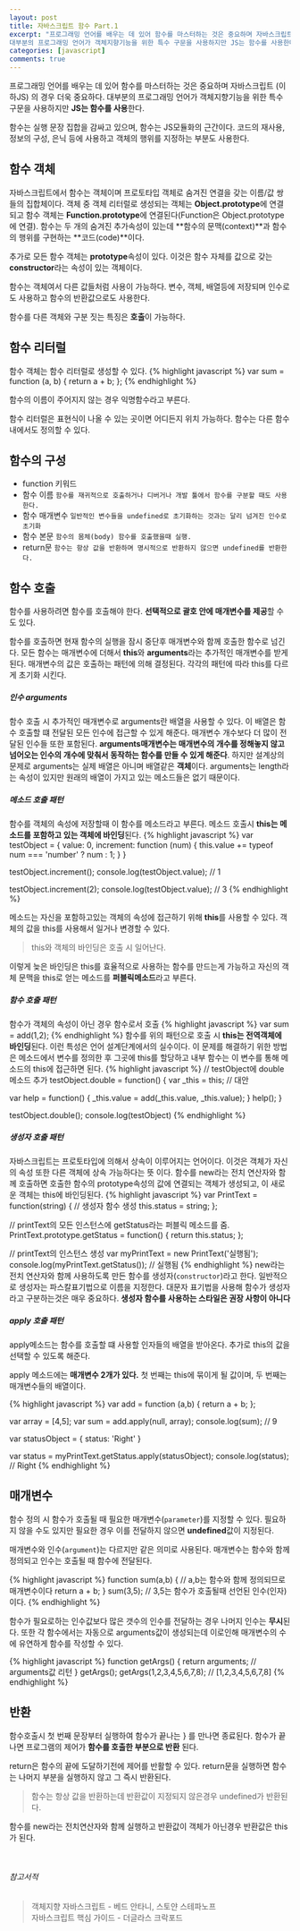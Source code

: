 ```yaml
---
layout: post
title: 자바스크립트 함수 Part.1
excerpt: "프로그래밍 언어를 배우는 데 있어 함수를 마스터하는 것은 중요하며 자바스크립트 (이하JS) 의 경우 더욱 중요하다.
대부분의 프로그래밍 언어가 객체지향기능을 위한 특수 구문을 사용하지만 JS는 함수를 사용한다."
categories: [javascript]
comments: true
---
```


프로그래밍 언어를 배우는 데 있어 함수를 마스터하는 것은 중요하며 자바스크립트 (이하JS) 의 경우 더욱 중요하다.
대부분의 프로그래밍 언어가 객체지향기능을 위한 특수 구문을 사용하지만 **JS는 함수를 사용**한다.

함수는 실행 문장 집합을 감싸고 있으며, 함수는 JS모듈화의 근간이다. 코드의 재사용, 정보의 구성, 은닉 등에 사용하고 객체의 행위를 지정하는 부분도 사용한다. 

## 함수 객체
자바스크립트에서 함수는 객체이며 프로토타입 객체로 숨겨진 연결을 갖는 이름/값 쌍들의 집합체이다. 객체 중 객체 리터럴로 생성되는 객체는 **Object.prototype**에 연결되고 함수 객체는 **Function.prototype**에 연결된다(Function은 Object.prototype에 연결).
함수는 두 개의 숨겨진 추가속성이 있는데 **함수의 문맥(context)**과 함수의 행위를 구현하는 **코드(code)**이다.

추가로 모든 함수 객체는 **prototype**속성이 있다. 이것은 함수 자체를 값으로 갖는 **constructor**라는 속성이 있는 객체이다.

함수는 객체여서 다른 값들처럼 사용이 가능하다. 변수, 객체, 배열등에 저장되며 인수로도 사용하고 함수의 반환값으로도 사용한다. 

함수를 다른 객체와 구분 짓는 특징은 **호출**이 가능하다.

## 함수 리터럴
함수 객체는 함수 리터럴로 생성할 수 있다.
{% highlight javascript %}
var sum = function (a, b) {
  return a + b;
};
{% endhighlight %}

함수의 이름이 주어지지 않는 경우 익명함수라고 부른다.

함수 리터럴은 표현식이 나올 수 있는 곳이면 어디든지 위치 가능하다. 함수는 다른 함수 내에서도 정의할 수 있다.

## 함수의 구성
  * function 키워드
  * 함수 이름 `함수를 재귀적으로 호출하거나 디버거나 개발 툴에서 함수를 구분할 때도 사용한다.`
  * 함수 매개변수 `일반적인 변수들을 undefined로 초기화하는 것과는 달리 넘겨진 인수로 초기화`
  * 함수 본문 `함수의 몸체(body) 함수를 호출했을때 실행.`
  * return문 `함수는 항상 값을 반환하며 명시적으로 반환하지 않으면 undefined를 반환한다.`

## 함수 호출
함수를 사용하려면 함수를 호출해야 한다. **선택적으로 괄호 안에 매개변수를 제공**할 수도 있다.

함수를 호출하면 현재 함수의 실행을 잠시 중단후 매개변수와 함께 호출한 함수로 넘긴다. 모든 함수는 매개변수에 더해서 **this**와 **arguments**라는 추가적인 매개변수를 받게 된다. 매개변수의 값은 호출하는 패턴에 의해 결정된다. 각각의 패턴에 따라 this를 다르게 초기화 시킨다.

##### 인수 arguments
함수 호출 시 추가적인 매개변수로 arguments란 배열을 사용할 수 있다. 
이 배열은 함수 호출할 떄 전달된 모든 인수에 접근할 수 있게 해준다. 매개변수 개수보다 더 많이 전달된 인수들 또한 포함된다. 
**arguments매개변수는 매개변수의 개수를 정해놓지 않고 넘어오는 인수의 개수에 맞춰서 동작하는 함수를 만들 수 있게 해준다**.
하지만 설계상의 문제로 arguments는 실제 배열은 아니며 배열같은 **객체**이다. arguments는 length라는 속성이 있지만 원래의 배열이 가지고 있는 메소드들은 없기 때문이다. 

##### 메소드 호출 패턴
함수를 객체의 속성에 저장할때 이 함수를 메소드라고 부른다. 메소드 호출시 **this는 메소드를 포함하고 있는 객체에 바인딩**된다.
{% highlight javascript %}
var testObject = {
  value: 0,
  increment: function (num) {
    this.value += typeof num === 'number' ? num : 1;
  }
}

testObject.increment();
console.log(testObject.value); // 1

testObject.increment(2);
console.log(testObject.value); // 3
{% endhighlight %}

메소드는 자신을 포함하고있는 객체의 속성에 접근하기 위해 **this**를 사용할 수 있다. 객체의 값을 this를 사용해서 일거나 변경할 수 있다. 

> this와 객체의 바인딩은 호출 시 일어난다.

이렇게 늦은 바인딩은 this를 효율적으로 사용하는 함수를 만드는게 가능하고 자신의 객체 문맥을 this로 얻는 메소드를 **퍼블릭메소드**라고 부른다.

##### 함수 호출 패턴
함수가 객체의 속성이 아닌 경우 함수로서 호출
{% highlight javascript %}
var sum = add(1,2);
{% endhighlight %}
함수를 위의 패턴으로 호출 시 **this는 전역객체에 바인딩**된다. 이런 특성은 언어 설계단계에서의 실수이다. 이 문제를 해결하기 위한 방법은 메소드에서 변수를 정의한 후 그곳에 this를 할당하고 내부 함수는 이 변수를 통해 메소드의 this에 접근하면 된다. 
{% highlight javascript %}
// testObject에 double메소드 추가
testObject.double = function() {
  var _this = this; // 대안

  var help = function() {
    _this.value = add(_this.value, _this.value);
  }
  help();
}

testObject.double();
console.log(testObject)
{% endhighlight %}

##### 생성자 호출 패턴 
자바스크립트는 프로토타입에 의해서 상속이 이루어지는 언어이다. 이것은 객체가 자신의 속성 또한 다른 객체에 상속 가능하다는 뜻 이다. 
함수를 new라는 전치 연산자와 함께 호출하면 호출한 함수의 prototype속성의 값에 연결되는 객체가 생성되고, 이 새로운 객체는 this에 바인딩된다.
{% highlight javascript %}
var PrintText = function(string) { // 생성자 함수 생성
  this.status = string;
};

// printText의 모든 인스턴스에 getStatus라는 퍼블릭 메소드를 줌.
PrintText.prototype.getStatus = function() {
  return this.status;
};

// printText의 인스턴스 생성 
var myPrintText = new PrintText('실행됨');
console.log(myPrintText.getStatus()); // 실행됨
{% endhighlight %}
new라는 전치 연산자와 함께 사용하도록 만든 함수를 생성자(`constructor`)라고 한다. 일반적으로 생성자는 파스칼표기법으로 이름을 지정한다. 대문자 표기법을 사용해 함수가 생성자라고 구분하는것은 매우 중요하다.
**생성자 함수를 사용하는 스타일은 권장 사항이 아니다**

##### apply 호출 패턴
apply메소드는 함수를 호출할 떄 사용할 인자들의 배열을 받아온다. 추가로 this의 값을 선택할 수 있도록 해준다. 

apply 메소드에는 **매개변수 2개가 있다.** 첫 번째는 this에 묶이게 될 값이며, 두 번째는 매개변수들의 배열이다.

{% highlight javascript %}
var add = function (a,b) {
  return a + b;
};

var array = [4,5];
var sum = add.apply(null, array);
console.log(sum); // 9

var statusObject = {
  status: 'Right'
}

var status = myPrintText.getStatus.apply(statusObject);
console.log(status); // Right
{% endhighlight %}

## 매개변수
함수 정의 시 함수가 호출될 때 필요한 매개변수(`parameter`)를 지정할 수 있다. 필요하지 않을 수도 있지만 필요한 경우 이를 전달하지 않으면 **undefined**값이 지정된다.

매개변수와 인수(`argument`)는 다르지만 같은 의미로 사용된다. 매개변수는 함수와 함께 정의되고 인수는 호출될 때 함수에 전달된다.

{% highlight javascript %}
function sum(a,b) { // a,b는 함수와 함께 정의되므로 매개변수이다
  return a + b;
}
sum(3,5); // 3,5는 함수가 호출될때 선언된 인수(인자)이다.
{% endhighlight %}

함수가 필요로하는 인수값보다 많은 갯수의 인수를 전달하는 경우 나머지 인수는 **무시**된다. 또한 각 함수에서는 자동으로 arguments값이 생성되는데 이로인해 매개변수의 수에 유연하게 함수를 작성할 수 있다.

{% highlight javascript %}
function getArgs() {
  return arguments; // arguments값 리턴
}
getArgs();
getArgs(1,2,3,4,5,6,7,8); // [1,2,3,4,5,6,7,8]
{% endhighlight %}

## 반환
함수호출시 첫 번째 문장부터 실행하여 함수가 끝나는 } 를 만나면 종료된다. 함수가 끝나면 프로그램의 제어가 **함수를 호출한 부분으로 반환** 된다.

return은 함수의 끝에 도달하기전에 제어를 반활할 수 있다. return문을 실행하면 함수는 나머지 부분을 실행하지 않고 그 즉시 반환된다.

> 함수는 항상 값을 반환하는데 반환값이 지정되지 않은경우 undefined가 반환된다.

함수를 new라는 전치연산자와 함께 실행하고 반환값이 객체가 아닌경우 반환값은 this가 된다.

<br>

###### 참고서적
> 객체지향 자바스크립트 - 베드 안타니, 스토얀 스테파노프<br>자바스크립트 핵심 가이드 - 더글라스 크락포드